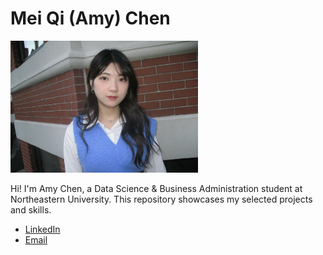 # Mei Qi (Amy) Chen 

<img src="PIC.JPG" width="300"/>

Hi! I'm Amy Chen, a Data Science & Business Administration student at 
Northeastern University. This repository showcases my selected projects and skills.

- [LinkedIn](http://linkedin.com/in/amy-chen-6651ab282)
- [Email](mailto:amychen4399.work@gmail.com)